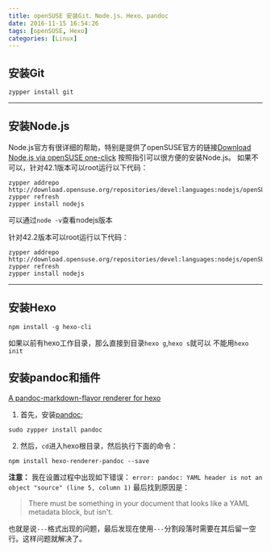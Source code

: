 ```yaml
---
title: openSUSE 安装Git、Node.js、Hexo、pandoc
date: 2016-11-15 16:54:26
tags: [openSUSE, Hexo]
categories: [Linux]
---
```


## 安装Git
`zypper install git`

---

## 安装Node.js
Node.js官方有很详细的帮助，特别是提供了openSUSE官方的链接[Download Node.js via openSUSE one-click](http://software.opensuse.org/download.html?project=devel%3Alanguages%3Anodejs&package=nodejs)
按照指引可以很方便的安装Node.js。
如果不可以，针对42.1版本可以root运行以下代码：
```
zypper addrepo http://download.opensuse.org/repositories/devel:languages:nodejs/openSUSE_Leap_42.1/devel:languages:nodejs.repo
zypper refresh
zypper install nodejs
```
可以通过`node -v`查看nodejs版本

针对42.2版本可以root运行以下代码：
```
zypper addrepo http://download.opensuse.org/repositories/devel:languages:nodejs/openSUSE_Leap_42.2/devel:languages:nodejs.repo
zypper refresh
zypper install nodejs
```

---

## 安装Hexo
`npm install -g hexo-cli`


如果以前有hexo工作目录，那么直接到目录`hexo g`,`hexo s`就可以
不能用`hexo init`


## 安装pandoc和插件
[A pandoc-markdown-flavor renderer for hexo](https://github.com/wzpan/hexo-renderer-pandoc)

1. 首先，安装[pandoc](http://pandoc.org);
```
sudo zypper install pandoc
```
2. 然后，`cd`进入hexo根目录，然后执行下面的命令：
```
npm install hexo-renderer-pandoc --save
```

**注意：**
我在设置过程中出现如下错误：
`error: pandoc: YAML header is not an object "source" (line 5, column 1)`
最后找到原因是：

> There must be something in your document that looks like a YAML metadata block, but isn't.

也就是说`---`格式出现的问题，最后发现在使用`---`分割段落时需要在其后留一空行。这样问题就解决了。
